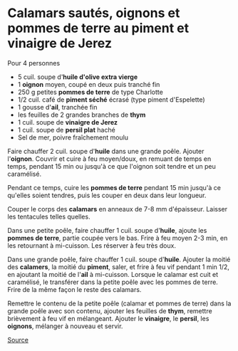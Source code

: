 # Calamars sautés, oignons et pommes de terre au piment et vinaigre de Jerez

Pour 4 personnes

+ 5 cuil. soupe d'**huile d'olive extra vierge**
+ 1 **oignon** moyen, coupé en deux puis tranché fin
+ 250 g petites **pommes de terre** de type Charlotte
+ 1/2 cuil. café de **piment séché** écrasé (type piment d'Espelette)
+ 1 gousse d'**ail**, tranchée fin
+ les feuilles de 2 grandes branches de **thym**
+ 1 cuil. soupe de **vinaigre de Jerez**
+ 1 cuil. soupe de **persil plat** haché
+ Sel de mer, poivre fraîchement moulu

Faire chauffer 2 cuil. soupe d'**huile** dans une grande poêle. Ajouter l'**oignon**. Couvrir et cuire à feu moyen/doux, en remuant de temps en temps, pendant 15 min ou jusqu'à ce que l'oignon soit tendre et un peu caramélisé.

Pendant ce temps, cuire les **pommes de terre** pendant 15 min jusqu'à ce qu'elles soient tendres, puis les couper en deux dans leur longueur.

Couper le corps des **calamars** en anneaux de 7-8 mm d'épaisseur. Laisser les tentacules telles quelles.

Dans une petite poêle, faire chauffer 1 cuil. soupe d'**huile**, ajoute les **pommes de terre**, partie coupée vers le bas. Frire à feu moyen 2-3 min, en les retournant à mi-cuisson. Les réserver à feu très doux.

Dans une grande poêle, faire chauffer 1 cuil. soupe d'**huile**. Ajouter la moitié des **calamers**, la moitié du **piment**, saler, et frire à feu vif pendant 1 min 1/2, en ajoutant la moitié de l'**ail** à mi-cuisson. Lorsque le calamar est cuit et caramélisé, le transférer dans la petite poêle avec les pommes de terre. Frire de la même façon le reste des calamars.

Remettre le contenu de la petite poêle (calamar et pommes de terre) dans la grande poêle avec son contenu, ajouter les feuilles de **thym**, remettre brièvement à feu vif en mélangeant. Ajouter le **vinaigre**, le **persil**, les **oignons**, mélanger à nouveau et servir.


[Source](http://www.josepizarro.com/recipes/sauteed-squid-onions-and-potatoes-with-chilli-and-sherry-vinegar)


